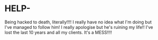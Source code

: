 # HELP-
Being hacked to death, literally!!!! 
I really have no idea what I'm doing but I've managed to follow him! I really apologise but he's ruining my life!! I've lost the last 10 years and all my clients. It's a MESS!!!!
